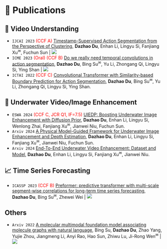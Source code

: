 # 📝 Publications 

## 🎥 Video Understanding
- ``IJCAI 2023`` <span style="color:red">(CCF A)</span> [Timestamp-Supervised Action Segmentation from the Perspective of Clustering](https://www.ijcai.org/proceedings/2023/0077.pdf), **Dazhao Du**, Enhan Li, Lingyu Si, Fanjiang Xu<sup>✉</sup>, Fuchun Sun \| [![](https://img.shields.io/github/stars/ddz16/TSASPC?style=social&label=Code+Stars)](https://github.com/ddz16/TSASPC)
- ``ICME 2023`` <span style="color:red">(Oral) (CCF B)</span> [Do we really need temporal convolutions in action segmentation](https://arxiv.org/abs/2012.05168), **Dazhao Du**, Bing Su<sup>✉</sup>, Yu Li, Zhongang Qi, Lingyu Si, Ying Shan \| [![](https://img.shields.io/github/stars/ddz16/TUT?style=social&label=Code+Stars)](https://github.com/ddz16/TUT)
- ``ICTAI 2022`` <span style="color:red">(CCF C)</span> [Convolutional Transformer with Similarity-based Boundary Prediction for Action Segmentation](https://ieeexplore.ieee.org/abstract/document/10097931/), **Dazhao Du**, Bing Su<sup>✉</sup>, Yu Li, Zhongang Qi, Lingyu Si, Ying Shan.

## 🌊 Underwater Video/Image Enhancement
- ``ESWA 2024`` <span style="color: red;">(CCF C, JCR Q1, IF=7.5)</span>  [UIEDP: Boosting Underwater Image Enhancement with Diffusion Prior](https://www.sciencedirect.com/science/article/pii/S0957417424021389), **Dazhao Du**, Enhan Li, Lingyu Si, Wenlong Zhai, Fanjiang Xu<sup>✉</sup>, Jianwei Niu, Fuchun Sun. 
- ``Arxiv 2024`` [A Physical Model-Guided Framework for Underwater Image Enhancement and Depth Estimation](https://arxiv.org/pdf/2407.04230), **Dazhao Du**, Enhan Li, Lingyu Si, Fanjiang Xu<sup>✉</sup>, Jianwei Niu, Fuchun Sun.
- ``Arxiv 2024`` [End-To-End Underwater Video Enhancement: Dataset and Model](https://arxiv.org/pdf/2403.11506), **Dazhao Du**, Enhan Li, Lingyu Si, Fanjiang Xu<sup>✉</sup>, Jianwei Niu.

## 📈 Time Series Forecasting
- ``ICASSP 2023`` <span style="color:red">(CCF B)</span> [Preformer: predictive transformer with multi-scale segment-wise correlations for long-term time series forecasting](https://arxiv.org/pdf/2202.11356), **Dazhao Du**, Bing Su<sup>✉</sup>, Zhewei Wei \| [![](https://img.shields.io/github/stars/ddz16/Preformer?style=social&label=Code+Stars)](https://github.com/ddz16/Preformer)

## Others
- ``Arxiv 2022`` [A molecular multimodal foundation model associating molecule graphs with natural language](https://arxiv.org/pdf/2209.05481), Bing Su, **Dazhao Du**, Zhao Yang, Yujie Zhou, Jiangmeng Li, Anyi Rao, Hao Sun, Zhiwu Lu, Ji-Rong Wen<sup>✉</sup> \| [![](https://img.shields.io/github/stars/ddz16/MoMu?style=social&label=Code+Stars)](https://github.com/ddz16/MoMu)